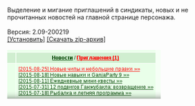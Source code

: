 Выделение и мигание приглашений в синдикаты, новых и не прочитанных новостей на главной странице персонажа.
<br>
<br>
Версия: 2.09-200219
<br>
[[Установить]](https://raw.githubusercontent.com/MyRequiem/comfortablePlayingInGW/master/separatedScripts/NewsAndInvit/newsAndInvit.user.js) [[Скачать zip-архив]](https://raw.githubusercontent.com/MyRequiem/comfortablePlayingInGW/master/separatedScripts/NewsAndInvit/newsAndInvit.user.js.zip)
<br>
<br>
![NewsAndInvit](https://raw.githubusercontent.com/MyRequiem/comfortablePlayingInGW/master/imgs/NewsAndInvit/screen.png)
<br>
